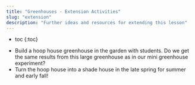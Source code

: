 ```yaml
---
title: "Greenhouses - Extension Activities"
slug: "extension"
description: "Further ideas and resources for extending this lesson"
---
```


* toc
{:toc}

- Build a hoop house greenhouse in the garden with students. Do we get the same results from this large greenhouse as in our mini greenhouse experiment?
- Turn the hoop house into a shade house in the late spring for summer and early fall!
